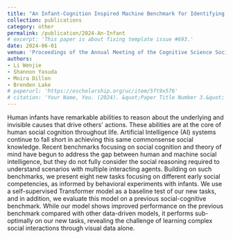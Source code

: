 ```yaml
---
title: "An Infant-Cognition Inspired Machine Benchmark for Identifying Agency, Affiliation, Belief, and Intention"
collection: publications
category: other
permalink: /publication/2024-An-Infant
# excerpt: 'This paper is about fixing template issue #693.'
date: 2024-06-01
venue: 'Proceedings of the Annual Meeting of the Cognitive Science Society'
authors:
- Li Wenjie
- Shannon Yasuda
- Moira Dillon
- Brenden Lake
# paperurl: 'https://escholarship.org/uc/item/5ft9x576'
# citation: 'Your Name, You. (2024). &quot;Paper Title Number 3.&quot; <i>GitHub Journal of Bugs</i>. 1(3).'
---
```

Human infants have remarkable abilities to reason about the underlying and invisible causes that drive others' actions. These abilities are at the core of human social cognition throughout life. Artificial Intelligence (AI) systems continue to fall short in achieving this same commonsense social knowledge. Recent benchmarks focusing on social cognition and theory of mind have begun to address the gap between human and machine social intelligence, but they do not fully consider the social reasoning required to understand scenarios with multiple interacting agents. Building on such benchmarks, we present eight new tasks focusing on different early social competencies, as informed by behavioral experiments with infants. We use a self-supervised Transformer model as a baseline test of our new tasks, and in addition, we evaluate this model on a previous social-cognitive benchmark. While our model shows improved performance on the previous benchmark compared with other data-driven models, it performs sub-optimally on our new tasks, revealing the challenge of learning complex social interactions through visual data alone.